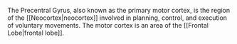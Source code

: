 The Precentral Gyrus, also known as the primary motor cortex, is the region of the [[Neocortex|neocortex]] involved in planning, control, and execution of voluntary movements. The motor cortex is an area of the [[Frontal Lobe|frontal lobe]].